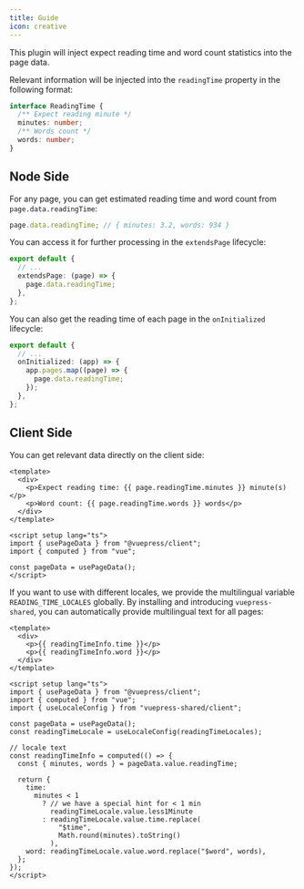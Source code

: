 ```yaml
---
title: Guide
icon: creative
---
```


This plugin will inject expect reading time and word count statistics into the page data.

Relevant information will be injected into the `readingTime` property in the following format:

```ts
interface ReadingTime {
  /** Expect reading minute */
  minutes: number;
  /** Words count */
  words: number;
}
```

<!-- more -->

## Node Side

For any page, you can get estimated reading time and word count from `page.data.readingTime`:

```ts
page.data.readingTime; // { minutes: 3.2, words: 934 }
```

You can access it for further processing in the `extendsPage` lifecycle:

```ts
export default {
  // ...
  extendsPage: (page) => {
    page.data.readingTime;
  },
};
```

You can also get the reading time of each page in the `onInitialized` lifecycle:

```ts
export default {
  // ...
  onInitialized: (app) => {
    app.pages.map((page) => {
      page.data.readingTime;
    });
  },
};
```

## Client Side

You can get relevant data directly on the client side:

```vue
<template>
  <div>
    <p>Expect reading time: {{ page.readingTime.minutes }} minute(s)</p>
    <p>Word count: {{ page.readingTime.words }} words</p>
  </div>
</template>

<script setup lang="ts">
import { usePageData } from "@vuepress/client";
import { computed } from "vue";

const pageData = usePageData();
</script>
```

If you want to use with different locales, we provide the multilingual variable `READING_TIME_LOCALES` globally. By installing and introducing `vuepress-shared`, you can automatically provide multilingual text for all pages:

```vue
<template>
  <div>
    <p>{{ readingTimeInfo.time }}</p>
    <p>{{ readingTimeInfo.word }}</p>
  </div>
</template>

<script setup lang="ts">
import { usePageData } from "@vuepress/client";
import { computed } from "vue";
import { useLocaleConfig } from "vuepress-shared/client";

const pageData = usePageData();
const readingTimeLocale = useLocaleConfig(readingTimeLocales);

// locale text
const readingTimeInfo = computed(() => {
  const { minutes, words } = pageData.value.readingTime;

  return {
    time:
      minutes < 1
        ? // we have a special hint for < 1 min
          readingTimeLocale.value.less1Minute
        : readingTimeLocale.value.time.replace(
            "$time",
            Math.round(minutes).toString()
          ),
    word: readingTimeLocale.value.word.replace("$word", words),
  };
});
</script>
```
